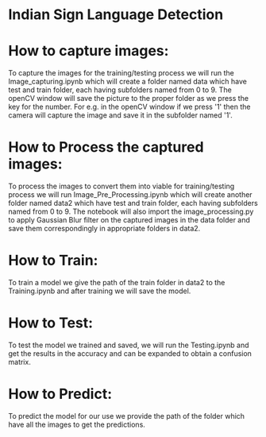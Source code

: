 # Indian Sign Language Detection

# How to capture images:
  To capture the images for the training/testing process we will run the Image_capturing.ipynb which will create a folder named data which have test and train folder, each having subfolders named from 0 to 9. The openCV window will save the picture to the proper folder as we press the key for the number. For e.g. in the openCV window if we press '1' then the camera will capture the image and save it in the subfolder named '1'.

# How to Process the captured images:
  To process the images to convert them into viable for training/testing process we will run Image_Pre_Processing.ipynb which will create another folder named data2 which have test and train folder, each having subfolders named from 0 to 9. The notebook will also import the image_processing.py to apply Gaussian Blur filter on the captured images in the data folder and save them correspondingly in appropriate folders in data2.
  
# How to Train:
  To train a model we give the path of the train folder in data2 to the Training.ipynb and after training we will save the model.
  
# How to Test:
  To test the model we trained and saved, we will run the Testing.ipynb and get the results in the accuracy and can be expanded to obtain a confusion matrix.
  
# How to Predict:
  To predict the model for our use we provide the path of the folder which have all the images to get the predictions.
